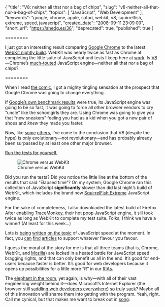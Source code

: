 {
  "title": "V8: neither all that nor a bag of chips",
  "slug": "v8-neither-all-that-nor-a-bag-of-chips",
  "topics": [
    "JavaScript",
    "Web Development"
  ],
  "keywords": "google, chrome, apple, safari, webkit, v8, squirrelfish, extreme, speed, javascript",
  "created_date": "2008-09-11 23:09:00",
  "short_url": "https://ahedg.es/36",
  "deprecated": true,
  "published": true
}

========

I just got an interesting result comparing [Google Chrome](https://www.google.com/chrome) to the latest [WebKit nightly build](https://nightly.webkit.org). WebKit was nearly twice as fast as Chrome at completing the little suite of JavaScript unit tests I keep here at [work](https://www.bookabach.co.nz). Is [V8](https://code.google.com/p/v8/)—Chrome’s [much-touted](https://news.cnet.com/8301-1001_3-10030888-92.html) JavaScript engine—neither all that _nor_ a bag of chips?

========

When I read [the comic](https://blogoscoped.com/google-chrome/), I got a mighty tingling sensation at the prospect that Google Chrome was going to change everything.

If [Google’s own benchmark results](https://www.download.com/8301-2007_4-10030888-12.html) were true, its JavaScript engine was going to be so fast, it was going to force all other browser vendors to cry “uncle” like the schoolgirls they are. Using Chrome was going to give you that “new sneakers” feeling you had as a kid when you got a new pair of shoes and _knew_ they made you faster.

Now, like [some](https://ejohn.org/blog/javascript-performance-rundown/) [others](https://javascriptly.com/2008/09/javascript-in-google-chrome/), I’ve come to the conclusion that V8 (despite the hype) is only evolutionary—not revolutionary—and has probably already been surpassed by at least one other major browser.

[Run the tests for yourself.](/blog/assets/files/js-unit-tests/)

<figure>
    <img src="/blog/assets/img/chrome-0.2.149.29-vs-webkit-r36309.png" alt="Chrome versus WebKit">
    <figcaption>Chrome versus WebKit</figcaption>
</figure>

Did you run the tests? Did you notice the little line at the bottom of the results that said “Elapsed time”? On <span class="tooltip" title="MacBook Pro, 2.4GHz, 4GB RAM, running VMWare with Windows XP SP2">my system</span>, Google Chrome ran this collection of JavaScript **significantly** slower than did last night’s build of WebKit, which includes the brand new [SquirrelFish Extreme](https://www.tangerinesmash.com/writings/2008/sep/08/squirrelfish-extreme/) JavaScript engine.

For the sake of completeness, I also downloaded the latest build of Firefox. After [enabling TraceMonkey](https://wiki.mozilla.org/JavaScript:TraceMonkey#Playing_with_TraceMonkey), their hot poop JavaScript engine, it sill took twice as long as WebKit to complete my test suite. Folks, I think we have a winner! (At least for this week…)

Lots is [being](https://fernandoacorreia.wordpress.com/2008/09/02/chrome-is-fast-javascript-benchmark/) [written](https://waynepan.com/2008/09/02/v8-tracemonkey-squirrelfish-ie8-benchmarks/) [on the topic](https://scriptnode.com/article/google-chrome-benchmarks/) of JavaScript speed at the moment. In fact, you [can](https://kourge.net/node/122) [find](https://www.google.com/translate?u=http%3A%2F%2Fmy.opera.com%2Fquiris%2Fblog%2Fsquirrelfish-extreme-30&hl=en&ie=UTF-8&sl=pl&tl=en) [articles](https://weblogs.mozillazine.org/roadmap/archives/2008/09/tracemonkey_update.html) to support whatever flavour you favour.

I guess the moral of the story for me is that all three teams (that is, Chrome, WebKit, and [Mozilla](https://www.mozilla.org)) are locked in a heated battle for JavaScript speed bragging rights, and that can only benefit us all in the end. It’s good for end-users because faster is better. It’s good for web developers because it opens up possibilities for a little more “R” in our <acronym class="tooltip" title="Rich Internet Applications">RIAs</acronym>.

The [elephant in the room](https://en.wikipedia.org/wiki/Elephant_in_the_room), yet again, is why—with all of their vast engineering weight behind it—does Microsoft’s Internet Explorer (the browser still [saddling web developers everywhere](https://whydoeseverythingsuck.com/2008/09/who-cares-about-chrome-ie6-has-25.html)) [so](https://www.tgdaily.com/html_tmp/content-view-37904-113.html) [truly](https://lifehacker.com/5044668/beta-browser-speed-tests-which-is-fastest) [suck](https://www.emadibrahim.com/2008/09/02/google-chrome-javascript-speed-test/)? Maybe all of this innovation will shame them into getting with the program. Yeah, right. Call me cynical, but that makes me want to break out in [song](https://en.wikipedia.org/wiki/Dream_On_(Aerosmith_song)).
